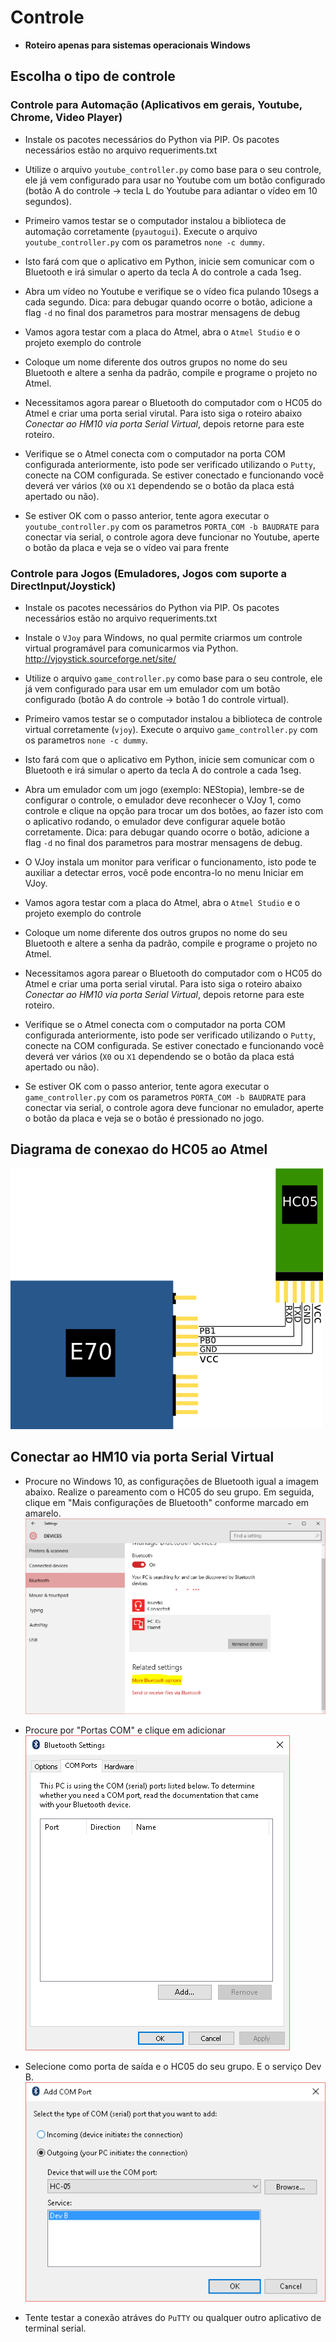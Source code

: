 # Controle

- **Roteiro apenas para sistemas operacionais Windows**

## Escolha o tipo de controle

### **Controle para Automação** (Aplicativos em gerais, Youtube, Chrome, Video Player)

- Instale os pacotes necessários do Python via PIP. Os pacotes necessários estão no arquivo requeriments.txt

- Utilize o arquivo `youtube_controller.py` como base para o seu controle, ele já vem configurado para usar no Youtube com um botão configurado (botão A do controle ->  tecla L do Youtube para adiantar o vídeo em 10 segundos).

- Primeiro vamos testar se o computador instalou a biblioteca de automação corretamente (`pyautogui`). Execute o arquivo `youtube_controller.py` com os parametros `none -c dummy`. 

- Isto fará com que o aplicativo em Python, inicie sem comunicar com o Bluetooth e irá simular o aperto da tecla A do controle a cada 1seg. 

- Abra um vídeo no Youtube e verifique se o vídeo fica pulando 10segs a cada segundo. Dica: para debugar quando ocorre o botão, adicione a flag `-d` no final dos parametros para mostrar mensagens de debug

- Vamos agora testar com a placa do Atmel, abra o `Atmel Studio` e o projeto exemplo do controle

- Coloque um nome diferente dos outros grupos no nome do seu Bluetooth e altere a senha da padrão, compile e programe o projeto no Atmel.

- Necessitamos agora parear o Bluetooth do computador com o HC05 do Atmel e criar uma porta serial virutal. Para isto siga o roteiro abaixo *Conectar ao HM10 via porta Serial Virtual*, depois retorne para este roteiro.

- Verifique se o Atmel conecta com o computador na porta COM configurada anteriormente, isto pode ser verificado utilizando o `Putty`, conecte na COM configurada. Se estiver conectado e funcionando você deverá ver vários (`X0` ou `X1` dependendo se o botão da placa está apertado ou não).

- Se estiver OK com o passo anterior, tente agora executar o `youtube_controller.py` com os parametros `PORTA_COM -b BAUDRATE` para conectar via serial, o controle agora deve funcionar no Youtube, aperte o botão da placa e veja se o vídeo vai para frente


### **Controle para Jogos** (Emuladores, Jogos com suporte a DirectInput/Joystick)


- Instale os pacotes necessários do Python via PIP. Os pacotes necessários estão no arquivo requeriments.txt

- Instale o `VJoy` para Windows, no qual permite criarmos um controle virtual programável para comunicarmos via Python. http://vjoystick.sourceforge.net/site/

- Utilize o arquivo `game_controller.py` como base para o seu controle, ele já vem configurado para usar em um emulador com um botão configurado (botão A do controle -> botão 1 do controle virtual).

- Primeiro vamos testar se o computador instalou a biblioteca de controle virtual corretamente (`vjoy`). Execute o arquivo `game_controller.py` com os parametros `none -c dummy`. 

- Isto fará com que o aplicativo em Python, inicie sem comunicar com o Bluetooth e irá simular o aperto da tecla A do controle a cada 1seg. 

- Abra um emulador com um jogo (exemplo: NEStopia), lembre-se de configurar o controle, o emulador deve reconhecer o VJoy 1, como controle e clique na opção para trocar um dos botões, ao fazer isto com o aplicativo rodando, o emulador deve configurar aquele botão corretamente. Dica: para debugar quando ocorre o botão, adicione a flag `-d` no final dos parametros para mostrar mensagens de debug. 

- O VJoy instala um monitor para verificar o funcionamento, isto pode te auxiliar a detectar erros, você pode encontra-lo no menu Iniciar em VJoy.

- Vamos agora testar com a placa do Atmel, abra o `Atmel Studio` e o projeto exemplo do controle

- Coloque um nome diferente dos outros grupos no nome do seu Bluetooth e altere a senha da padrão, compile e programe o projeto no Atmel.

- Necessitamos agora parear o Bluetooth do computador com o HC05 do Atmel e criar uma porta serial virutal. Para isto siga o roteiro abaixo *Conectar ao HM10 via porta Serial Virtual*, depois retorne para este roteiro.

- Verifique se o Atmel conecta com o computador na porta COM configurada anteriormente, isto pode ser verificado utilizando o `Putty`, conecte na COM configurada. Se estiver conectado e funcionando você deverá ver vários (`X0` ou `X1` dependendo se o botão da placa está apertado ou não).

- Se estiver OK com o passo anterior, tente agora executar o `game_controller.py` com os parametros `PORTA_COM -b BAUDRATE` para conectar via serial, o controle agora deve funcionar no emulador, aperte o botão da placa e veja se o botão é pressionado no jogo.

## Diagrama de conexao do HC05 ao Atmel
![](Imagens/diagrama_ligacao_hc05.png)

## Conectar ao HM10 via porta Serial Virtual

- Procure no Windows 10, as configurações de Bluetooth igual a imagem abaixo. Realize o pareamento com o HC05 do seu grupo. Em seguida, clique em "Mais configurações de Bluetooth" conforme marcado em amarelo.    
![](Imagens/bluetooth1.png)

- Procure por "Portas COM" e clique em adicionar    
![](Imagens/bluetooth2.png)

- Selecione como porta de saída e o HC05 do seu grupo. E o serviço Dev B.  
![](Imagens/bluetooth3.png)

- Tente testar a conexão atráves do `PuTTY` ou qualquer outro aplicativo de terminal serial.
